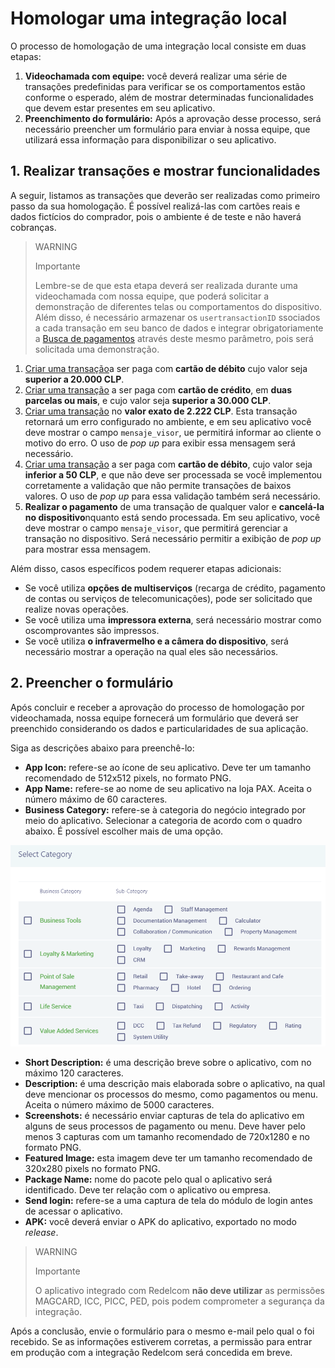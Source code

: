 # Homologar uma integração local

O processo de homologação de uma integração local consiste em duas etapas: 
 
1. **Videochamada com equipe:** você deverá realizar uma série de transações predefinidas para verificar se os comportamentos estão conforme o esperado, além de mostrar determinadas funcionalidades que devem estar presentes em seu aplicativo. 
2. **Preenchimento do formulário:** Após a aprovação desse processo, será necessário preencher um formulário para enviar à nossa equipe, que utilizará essa informação para disponibilizar o seu aplicativo.

## 1. Realizar transações e mostrar funcionalidades

A seguir, listamos as transações que deverão ser realizadas como primeiro passo da sua homologação. É possível realizá-las com cartões reais e dados fictícios do comprador, pois o ambiente é de teste e não haverá cobranças.

> WARNING
>
> Importante
>
> Lembre-se de que esta etapa deverá ser realizada durante uma videochamada com nossa equipe, que poderá solicitar a demonstração de diferentes telas ou comportamentos do dispositivo. Além disso, é necessário armazenar os `usertransactionID` ssociados a cada transação em seu banco de dados e integrar obrigatoriamente a [Busca de pagamentos](developers/pt/docs/redelcom/local-integration/android/payments-processing/payment-query) através deste mesmo parâmetro, pois será solicitada uma demonstração.

1. [Criar uma transação](developers/pt/docs/redelcom/local-integration/android/payments-processing/create-payment-intent)a ser paga com **cartão de débito** cujo valor seja **superior a 20.000 CLP**.
2. [Criar uma transação](developers/pt/docs/redelcom/local-integration/android/payments-processing/create-payment-intent) a ser paga com **cartão de crédito**, em **duas parcelas ou mais**, e cujo valor seja **superior a 30.000 CLP**.
3. [Criar uma transação](developers/pt/docs/redelcom/local-integration/android/payments-processing/create-payment-intent) no **valor exato de 2.222 CLP**. Esta transação retornará um erro configurado no ambiente, e em seu aplicativo você deve mostrar o campo `mensaje_visor`, ue permitirá informar ao cliente o motivo do erro. O uso de *pop up* para exibir essa mensagem será necessário.
4. [Criar uma transação](developers/pt/docs/redelcom/local-integration/android/payments-processing/create-payment-intent) a ser paga com **cartão de débito**, cujo valor seja **inferior a 50 CLP**, e que não deve ser processada se você implementou corretamente a validação que não permite transações de baixos valores. O uso de *pop up* para essa validação também será necessário.
5. **Realizar o pagamento** de uma transação de qualquer valor e **cancelá-la no dispositivo**nquanto está sendo processada. Em seu aplicativo, você deve mostrar o campo `mensaje_visor`, que permitirá gerenciar a transação no dispositivo. Será necessário permitir a exibição de *pop up* para mostrar essa mensagem.

Além disso, casos específicos podem requerer etapas adicionais:

* Se você utiliza **opções de multiserviços** (recarga de crédito, pagamento de contas ou serviços de telecomunicações), pode ser solicitado que realize novas operações.
* Se você utiliza uma **impressora externa**, será necessário mostrar como oscomprovantes são impressos.
* Se você utiliza **o infravermelho e a câmera do dispositivo**, será necessário mostrar a operação na qual eles são necessários.


## 2. Preencher o formulário

Após concluir e receber a aprovação do processo de homologação por videochamada, nossa equipe fornecerá um formulário que deverá ser preenchido considerando os dados e particularidades de sua aplicação.

Siga as descrições abaixo para preenchê-lo:

 * **App Icon:** refere-se ao ícone de seu aplicativo. Deve ter um tamanho recomendado de 512x512 pixels, no formato PNG.
 * **App Name:**  refere-se ao nome de seu aplicativo na loja PAX. Aceita o número máximo de 60 caracteres.
 * **Business Category:** refere-se à categoria do negócio integrado por meio do aplicativo. Selecionar a categoria de acordo com o quadro abaixo. É possível escolher mais de uma opção.

 ![opções de Business Category](/images/Redelcom/rdc-business-category.png)

 * **Short Description:** é uma descrição breve sobre o aplicativo, com no máximo 120 caracteres.
 * **Description:** é uma descrição mais elaborada sobre o aplicativo, na qual deve mencionar os processos do mesmo, como pagamentos ou menu. Aceita o número máximo de 5000 caracteres.
 * **Screenshots:** é necessário enviar capturas de tela do aplicativo em alguns de seus processos de pagamento ou menu. Deve haver pelo menos 3 capturas com um tamanho recomendado de 720x1280 e no formato PNG.
 * **Featured Image:** esta imagem deve ter um tamanho recomendado de 320x280 pixels no formato PNG.
 * **Package Name:** nome do pacote pelo qual o aplicativo será identificado. Deve ter relação com o aplicativo ou empresa.
 * **Send login:** refere-se a uma captura de tela do módulo de login antes de acessar o aplicativo.
 * **APK:** você deverá enviar o APK do aplicativo, exportado no modo *release*.


> WARNING
>
> Importante
>
> O aplicativo integrado com Redelcom **não deve utilizar** as permissões MAGCARD, ICC, PICC, PED, pois podem comprometer a segurança da integração. 

Após a conclusão, envie o formulário para o mesmo e-mail pelo qual o foi recebido. Se as informações estiverem corretas, a permissão para entrar em produção com a integração Redelcom será concedida em breve.